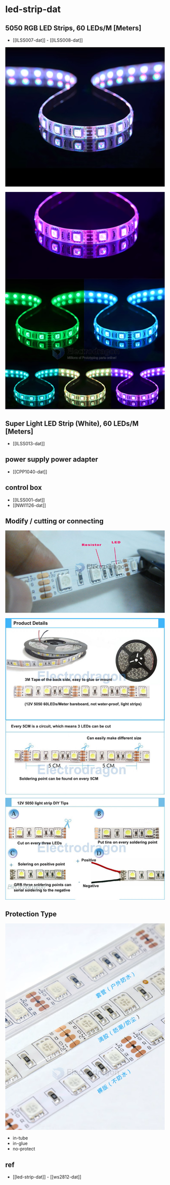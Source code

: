 
# led-strip-dat


## 5050 RGB LED Strips, 60 LEDs/M [Meters]
- [[ILSS007-dat]] - [[ILSS008-dat]]

![](2024-01-13-12-01-54.png)

![](5050-RGB-LED-Strips-60-LEDsM-[Meters].png)

## Super Light LED Strip (White), 60 LEDs/M [Meters]
- [[ILSS013-dat]]

## power supply power adapter 
- [[CPP1040-dat]]

## control box 
- [[ILSS001-dat]]
- [[NWI1126-dat]]



## Modify / cutting or connecting 


![](2024-01-13-11-57-11.png)

![](2024-12-08-18-19-20.png)


## Protection Type 

![](2024-01-13-12-00-58.png)

- in-tube 
- in-glue 
- no-protect


## ref 

- [[led-strip-dat]] - [[ws2812-dat]]